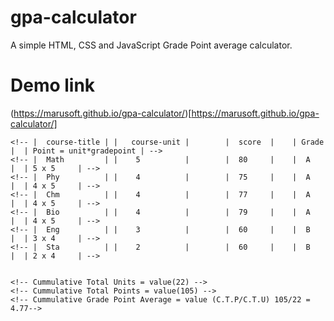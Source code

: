 # gpa-calculator
A simple HTML, CSS and JavaScript Grade Point average calculator.

# Demo link
(https://marusoft.github.io/gpa-calculator/)[https://marusoft.github.io/gpa-calculator/]

<!-- A = 5, B = 4, C = 3, D = 2, E = 1, F = 0 -->
    <!-- |  course-title | |   course-unit |        |  score  |    | Grade |  | Point = unit*gradepoint | -->
    <!-- |  Math         | |    5          |        |  80     |    |  A    |  | 5 x 5     | -->
    <!-- |  Phy          | |    4          |        |  75     |    |  A    |  | 4 x 5     | -->
    <!-- |  Chm          | |    4          |        |  77     |    |  A    |  | 4 x 5     | -->
    <!-- |  Bio          | |    4          |        |  79     |    |  A    |  | 4 x 5     | -->
    <!-- |  Eng          | |    3          |        |  60     |    |  B    |  | 3 x 4     | -->
    <!-- |  Sta          | |    2          |        |  60     |    |  B    |  | 2 x 4     | -->
  
  
    <!-- Cummulative Total Units = value(22) -->
    <!-- Cummulative Total Points = value(105) -->
    <!-- Cummulative Grade Point Average = value (C.T.P/C.T.U) 105/22 = 4.77-->
